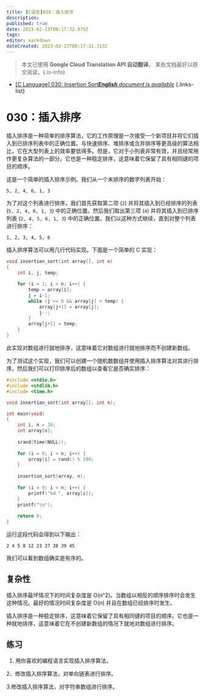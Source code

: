 ```yaml
---
title: [C语言]030：插入排序
description: 
published: true
date: 2023-02-13T00:17:32.979Z
tags: 
editor: markdown
dateCreated: 2023-02-13T00:17:31.313Z
---
```


> 本文已使用 **Google Cloud Translation API 自动翻译**。
某些文档最好以原文阅读。{.is-info}



- [[C Language] 030: Insertion Sort***English** document is available*](/en/Knowledge-base/Algorithm/c-language-030-insertion-sort)
{.links-list}


# 030：插入排序

插入排序是一种简单的排序算法，它的工作原理是一次接受一个新项目并将它们插入到已排序列表中的正确位置。与快速排序、堆排序或合并排序等更高级的算法相比，它在大型列表上的效率要低得多。但是，它对于小列表非常有效，并且经常用作更复杂算法的一部分。它也是一种稳定排序，这意味着它保留了具有相同键的项目的顺序。

这是一个简单的插入排序示例。我们从一个未排序的数字列表开始：

```
5, 2, 4, 6, 1, 3
```

为了对这个列表进行排序，我们首先获取第二项 (`2`) 并将其插入到已经排序的列表 (`5, 2, 4, 6, 1, 3`) 中的正确位置。然后我们取出第三项 (`4`) 并将其插入到已排序列表 (`2, 4, 5, 6, 1, 3`) 中的正确位置。我们以这种方式继续，直到对整个列表进行排序：

```
1, 2, 3, 4, 5, 6
```

插入排序算法可以用几行代码实现。下面是一个简单的 C 实现：

```C
void insertion_sort(int array[], int n)
{
    int i, j, temp;
    
    for (i = 1; i < n; i++) {
        temp = array[i];
        j = i-1;
        while (j >= 0 && array[j] > temp) {
            array[j+1] = array[j];
            j--;
        }
        array[j+1] = temp;
    }
}
```

此实现对数组进行就地排序，这意味着它对数组进行就地排序而不创建新数组。

为了测试这个实现，我们可以创建一个随机数数组并使用插入排序算法对其进行排序。然后我们可以打印排序后的数组以查看它是否确实排序：

```C
#include <stdio.h>
#include <stdlib.h>
#include <time.h>

void insertion_sort(int array[], int n);

int main(void)
{
    int i, n = 10;
    int array[n];
    
    srand(time(NULL));
    
    for (i = 0; i < n; i++) {
        array[i] = rand() % 100;
    }
    
    insertion_sort(array, n);
    
    for (i = 0; i < n; i++) {
        printf("%d ", array[i]);
    }
    printf("\n");
    
    return 0;
}
```

运行这段代码会得到以下输出：

```
2 4 5 8 12 23 37 38 39 45 
```

我们可以看到数组确实是有序的。

## 复杂性

插入排序最坏情况下的时间复杂度是 O(n^2)。当数组以相反的顺序排序时会发生这种情况。最好的情况时间复杂度是 O(n) 并且在数组已经排序时发生。

插入排序是一种稳定排序，这意味着它保留了具有相同键的项目的顺序。它也是一种就地排序，这意味着它在不创建新数组的情况下就地对数组进行排序。

## 练习

1. 用你喜欢的编程语言实现插入排序算法。

2、修改插入排序算法，对单向链表进行排序。

3.修改插入排序算法，对字符串数组进行排序。